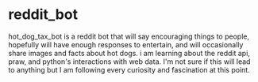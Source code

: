 # reddit_bot
hot_dog_tax_bot is a reddit bot that will say encouraging things to people, hopefully will have enough responses to entertain, 
and will occasionally share images and facts about hot dogs.
i am learning about the reddit api, praw, and python's interactions with web data. I'm not sure if this will lead to anything
but I am following every curiosity and fascination at this point.
